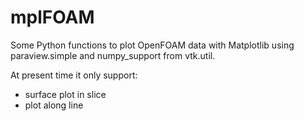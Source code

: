 mplFOAM
=======

Some Python functions to plot OpenFOAM data with Matplotlib using paraview.simple and numpy_support from vtk.util.

At present time it only support:
* surface plot in slice
* plot along line
